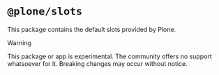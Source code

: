 # `@plone/slots`

This package contains the default slots provided by Plone.

> [!WARNING]
> This package or app is experimental.
> The community offers no support whatsoever for it.
> Breaking changes may occur without notice.
